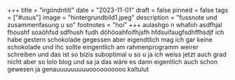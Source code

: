 +++
title = "irgöndntitl"
date = "2023-11-01"
draft = false
pinned = false
tags = ["#usus"]
image = "hintergrundbild1.jpeg"
description = "fussnote und zusammenfasung u so"
footnotes = "hoi"
+++
aulashgo n whafoh asdfhjal fhoushf soaöhfsd sdfhush fudh döhöoahfoifhjsfh hfdsuifaugfsdhffhsdjf ich habe gestern schokolade gegessen aber eigendtlich mag ich gar keine schokolade und ihc sollte eingentlich am rahmenprogramm weirer schreiben und das ist so bizis suboptimal u so u ja ich weiss jetzt auch grad nicht aber so lolo blog und sa ja das wäre es dann eigentlich auch schon gewesen ja genauuuuuuuuuoooooooooo kaltulut